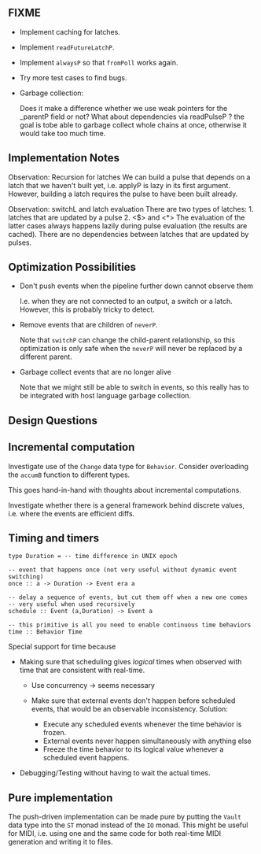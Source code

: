 FIXME
-----

* Implement caching for latches.

* Implement `readFutureLatchP`.

* Implement `alwaysP` so that `fromPoll` works again.

* Try more test cases to find bugs.

* Garbage collection:

  Does it make a difference whether we use  weak  pointers for the
  _parentP field or not? What about dependencies via  readPulseP ?
  the goal is tobe able to garbage collect whole chains at once,
  otherwise it would take too much time.


Implementation Notes
--------------------

Observation: Recursion for latches
    We can build a pulse that depends on a latch that we haven't built yet,
    i.e.  applyP  is lazy in its first argument.
    However, building a latch requires the pulse to have been built already.

Observation:  switchL and latch evaluation
    There are two types of latches:
        1. latches that are updated by a pulse
        2. <$> and <*>
    The evaluation of the latter cases always happens lazily during pulse
    evaluation (the results are cached).
    There are no dependencies between latches that are updated by pulses.    

Optimization Possibilities
--------------------------

* Don't push events when the pipeline further down cannot observe them

    I.e. when they are not connected to an output,
    a switch or a latch. However, this is probably tricky to detect.

* Remove events that are children of `neverP`.

    Note that `switchP` can change the child-parent relationship,
    so this optimization is only safe when the `neverP` will
    never be replaced by a different parent.

* Garbage collect events that are no longer alive

    Note that we might still be able to switch in events,
    so this really has to be integrated with host language garbage collection.


Design Questions
----------------

## Incremental computation

Investigate use of the `Change` data type for `Behavior`.
Consider overloading the `accumB` function to different types.

This goes hand-in-hand with thoughts about incremental computations.

Investigate whether there is a general framework behind discrete values, i.e. where the events are efficient diffs.

## Timing and timers

    type Duration = -- time difference in UNIX epoch

    -- event that happens once (not very useful without dynamic event switching)
    once :: a -> Duration -> Event era a

    -- delay a sequence of events, but cut them off when a new one comes
    -- very useful when used recursively
    schedule :: Event (a,Duration) -> Event a

    -- this primitive is all you need to enable continuous time behaviors
    time :: Behavior Time

Special support for time because

* Making sure that scheduling gives *logical* times when observed with  time  that are consistent with real-time.

    * Use concurrency -> seems necessary
    * Make sure that external events don't happen before scheduled events,
        that would be an observable inconsistency.
        Solution:
    
        * Execute any scheduled events whenever the  time  behavior is frozen.
        * External events never happen simultaneously with anything else
        * Freeze the  time  behavior to its logical value whenever a scheduled
      event happens.

* Debugging/Testing without having to wait the actual times.

## Pure implementation

The push-driven implementation can be made pure by putting the `Vault` data type into the `ST` monad instead of the `IO` monad. This might be useful for MIDI, i.e. using one and the same code for both real-time MIDI generation and writing it to files.
